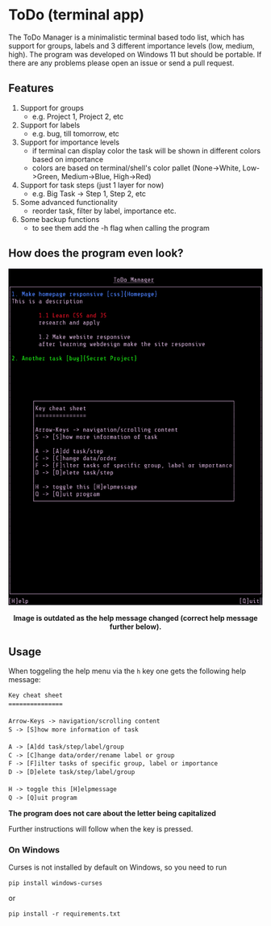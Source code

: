# ToDo (terminal app)

The ToDo Manager is a minimalistic terminal based todo list, which has support for groups, labels and 3 different importance levels (low, medium, high). The program was developed on Windows 11 but should be portable. If there are any problems please open an issue or send a pull request.

## Features

1. Support for groups
    - e.g. Project 1, Project 2, etc
1. Support for labels
    - e.g. bug, till tomorrow, etc
1. Support for importance levels
    - if terminal can display color the task will be shown in different colors based on importance
    - colors are based on terminal/shell's color pallet (None->White, Low->Green, Medium->Blue, High->Red)
1. Support for task steps (just 1 layer for now)
    - e.g. Big Task -> Step 1, Step 2, etc
1. Some advanced functionality
    - reorder task, filter by label, importance etc.
1. Some backup functions
    - to see them add the -h flag when calling the program

## How does the program even look?

<div align="center">

![ToDo](assets/program.png)

**Image is outdated as the help message changed (correct help message further below).**

</div>

## Usage

When toggeling the help menu via the `h` key one gets the following help message:

```txt
Key cheat sheet
===============

Arrow-Keys -> navigation/scrolling content
S -> [S]how more information of task

A -> [A]dd task/step/label/group
C -> [C]hange data/order/rename label or group
F -> [F]ilter tasks of specific group, label or importance
D -> [D]elete task/step/label/group

H -> toggle this [H]elpmessage
Q -> [Q]uit program
```

**The program does not care about the letter being capitalized**

Further instructions will follow when the key is pressed.

### On Windows

Curses is not installed by default on Windows, so you need to run

```pwsh
pip install windows-curses
```

or

```pwsh
pip install -r requirements.txt
```
